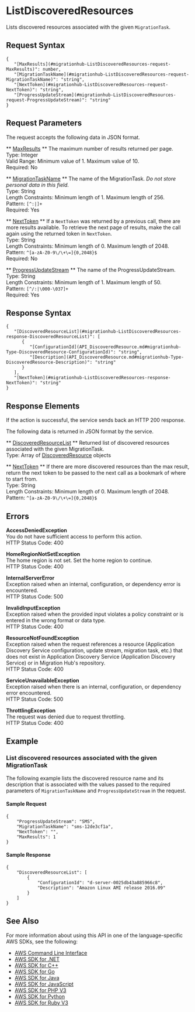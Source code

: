 # ListDiscoveredResources<a name="API_ListDiscoveredResources"></a>

Lists discovered resources associated with the given `MigrationTask`\.

## Request Syntax<a name="API_ListDiscoveredResources_RequestSyntax"></a>

```
{
   "[MaxResults](#migrationhub-ListDiscoveredResources-request-MaxResults)": number,
   "[MigrationTaskName](#migrationhub-ListDiscoveredResources-request-MigrationTaskName)": "string",
   "[NextToken](#migrationhub-ListDiscoveredResources-request-NextToken)": "string",
   "[ProgressUpdateStream](#migrationhub-ListDiscoveredResources-request-ProgressUpdateStream)": "string"
}
```

## Request Parameters<a name="API_ListDiscoveredResources_RequestParameters"></a>

The request accepts the following data in JSON format\.

 ** [MaxResults](#API_ListDiscoveredResources_RequestSyntax) **   <a name="migrationhub-ListDiscoveredResources-request-MaxResults"></a>
The maximum number of results returned per page\.  
Type: Integer  
Valid Range: Minimum value of 1\. Maximum value of 10\.  
Required: No

 ** [MigrationTaskName](#API_ListDiscoveredResources_RequestSyntax) **   <a name="migrationhub-ListDiscoveredResources-request-MigrationTaskName"></a>
The name of the MigrationTask\. *Do not store personal data in this field\.*   
Type: String  
Length Constraints: Minimum length of 1\. Maximum length of 256\.  
Pattern: `[^:|]+`   
Required: Yes

 ** [NextToken](#API_ListDiscoveredResources_RequestSyntax) **   <a name="migrationhub-ListDiscoveredResources-request-NextToken"></a>
If a `NextToken` was returned by a previous call, there are more results available\. To retrieve the next page of results, make the call again using the returned token in `NextToken`\.  
Type: String  
Length Constraints: Minimum length of 0\. Maximum length of 2048\.  
Pattern: `^[a-zA-Z0-9\/\+\=]{0,2048}$`   
Required: No

 ** [ProgressUpdateStream](#API_ListDiscoveredResources_RequestSyntax) **   <a name="migrationhub-ListDiscoveredResources-request-ProgressUpdateStream"></a>
The name of the ProgressUpdateStream\.  
Type: String  
Length Constraints: Minimum length of 1\. Maximum length of 50\.  
Pattern: `[^/:|\000-\037]+`   
Required: Yes

## Response Syntax<a name="API_ListDiscoveredResources_ResponseSyntax"></a>

```
{
   "[DiscoveredResourceList](#migrationhub-ListDiscoveredResources-response-DiscoveredResourceList)": [ 
      { 
         "[ConfigurationId](API_DiscoveredResource.md#migrationhub-Type-DiscoveredResource-ConfigurationId)": "string",
         "[Description](API_DiscoveredResource.md#migrationhub-Type-DiscoveredResource-Description)": "string"
      }
   ],
   "[NextToken](#migrationhub-ListDiscoveredResources-response-NextToken)": "string"
}
```

## Response Elements<a name="API_ListDiscoveredResources_ResponseElements"></a>

If the action is successful, the service sends back an HTTP 200 response\.

The following data is returned in JSON format by the service\.

 ** [DiscoveredResourceList](#API_ListDiscoveredResources_ResponseSyntax) **   <a name="migrationhub-ListDiscoveredResources-response-DiscoveredResourceList"></a>
Returned list of discovered resources associated with the given MigrationTask\.  
Type: Array of [DiscoveredResource](API_DiscoveredResource.md) objects

 ** [NextToken](#API_ListDiscoveredResources_ResponseSyntax) **   <a name="migrationhub-ListDiscoveredResources-response-NextToken"></a>
If there are more discovered resources than the max result, return the next token to be passed to the next call as a bookmark of where to start from\.  
Type: String  
Length Constraints: Minimum length of 0\. Maximum length of 2048\.  
Pattern: `^[a-zA-Z0-9\/\+\=]{0,2048}$` 

## Errors<a name="API_ListDiscoveredResources_Errors"></a>

 **AccessDeniedException**   
You do not have sufficient access to perform this action\.  
HTTP Status Code: 400

 **HomeRegionNotSetException**   
The home region is not set\. Set the home region to continue\.  
HTTP Status Code: 400

 **InternalServerError**   
Exception raised when an internal, configuration, or dependency error is encountered\.  
HTTP Status Code: 500

 **InvalidInputException**   
Exception raised when the provided input violates a policy constraint or is entered in the wrong format or data type\.  
HTTP Status Code: 400

 **ResourceNotFoundException**   
Exception raised when the request references a resource \(Application Discovery Service configuration, update stream, migration task, etc\.\) that does not exist in Application Discovery Service \(Application Discovery Service\) or in Migration Hub's repository\.  
HTTP Status Code: 400

 **ServiceUnavailableException**   
Exception raised when there is an internal, configuration, or dependency error encountered\.  
HTTP Status Code: 500

 **ThrottlingException**   
The request was denied due to request throttling\.  
HTTP Status Code: 400

## Example<a name="API_ListDiscoveredResources_Examples"></a>

### List discovered resources associated with the given MigrationTask<a name="API_ListDiscoveredResources_Example_1"></a>

The following example lists the discovered resource name and its description that is associated with the values passed to the required parameters of `MigrationTaskName` and `ProgressUpdateStream` in the request\.

#### Sample Request<a name="API_ListDiscoveredResources_Example_1_Request"></a>

```
{
    "ProgressUpdateStream": "SMS", 
    "MigrationTaskName": "sms-12de3cf1a", 
    "NextToken": "", 
    "MaxResults": 1
}
```

#### Sample Response<a name="API_ListDiscoveredResources_Example_1_Response"></a>

```
{
    "DiscoveredResourceList": [
        {
            "ConfigurationId": "d-server-0025db43a885966c8", 
            "Description": "Amazon Linux AMI release 2016.09"
        }
    ]
}
```

## See Also<a name="API_ListDiscoveredResources_SeeAlso"></a>

For more information about using this API in one of the language\-specific AWS SDKs, see the following:
+  [AWS Command Line Interface](https://docs.aws.amazon.com/goto/aws-cli/AWSMigrationHub-2017-05-31/ListDiscoveredResources) 
+  [AWS SDK for \.NET](https://docs.aws.amazon.com/goto/DotNetSDKV3/AWSMigrationHub-2017-05-31/ListDiscoveredResources) 
+  [AWS SDK for C\+\+](https://docs.aws.amazon.com/goto/SdkForCpp/AWSMigrationHub-2017-05-31/ListDiscoveredResources) 
+  [AWS SDK for Go](https://docs.aws.amazon.com/goto/SdkForGoV1/AWSMigrationHub-2017-05-31/ListDiscoveredResources) 
+  [AWS SDK for Java](https://docs.aws.amazon.com/goto/SdkForJava/AWSMigrationHub-2017-05-31/ListDiscoveredResources) 
+  [AWS SDK for JavaScript](https://docs.aws.amazon.com/goto/AWSJavaScriptSDK/AWSMigrationHub-2017-05-31/ListDiscoveredResources) 
+  [AWS SDK for PHP V3](https://docs.aws.amazon.com/goto/SdkForPHPV3/AWSMigrationHub-2017-05-31/ListDiscoveredResources) 
+  [AWS SDK for Python](https://docs.aws.amazon.com/goto/boto3/AWSMigrationHub-2017-05-31/ListDiscoveredResources) 
+  [AWS SDK for Ruby V3](https://docs.aws.amazon.com/goto/SdkForRubyV3/AWSMigrationHub-2017-05-31/ListDiscoveredResources) 